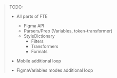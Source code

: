 > TODO:
> - All parts of FTE
>   - Figma API
>   - Parsers/Prep (Variables, token-transformer)
>   - StyleDictionary
>     - Filters
>     - Transformers
>     - Formats
>
> - Mobile additional loop
> - FigmaVariables modes additional loop